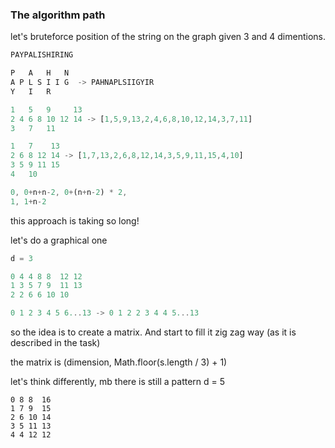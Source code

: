 ### The algorithm path

let's bruteforce position of the string on the graph
given 3 and 4 dimentions.

```javascript
PAYPALISHIRING

P   A   H   N
A P L S I I G  -> PAHNAPLSIIGYIR
Y   I   R

1   5   9     13
2 4 6 8 10 12 14 -> [1,5,9,13,2,4,6,8,10,12,14,3,7,11]
3   7   11

1   7    13
2 6 8 12 14 -> [1,7,13,2,6,8,12,14,3,5,9,11,15,4,10]
3 5 9 11 15
4   10   

0, 0+n+n-2, 0+(n+n-2) * 2,
1, 1+n-2
```
this approach is taking so long!

let's do a graphical one

```javascript
d = 3

0 4 4 8 8  12 12
1 3 5 7 9  11 13
2 2 6 6 10 10

0 1 2 3 4 5 6...13 -> 0 1 2 2 3 4 4 5...13
```
so the idea is to create a matrix. And start to fill it zig
zag way (as it is described in the task)

the matrix is (dimension, Math.floor(s.length / 3) + 1)

let's think differently, mb there is still a pattern
d = 5
```
0 8 8  16
1 7 9  15
2 6 10 14
3 5 11 13
4 4 12 12
```
